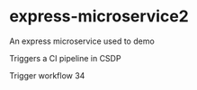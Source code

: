 # express-microservice2
An express microservice used to demo

Triggers a CI pipeline in CSDP

Trigger workflow 34

